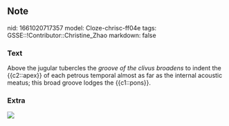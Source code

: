 ## Note
nid: 1661020717357
model: Cloze-chrisc-ff04e
tags: GSSE::!Contributor::Christine_Zhao
markdown: false

### Text
<div>
  <div>
    <div>
      <div>
        Above the jugular tubercles the <i>groove of the clivus
        broadens</i> to indent the {{c2::apex}} of each petrous
        temporal almost as far as the internal acoustic meatus;
        this broad groove lodges the {{c1::pons}}.
      </div>
    </div>
  </div>
</div>

### Extra
<img src="Gray328.jpg">
